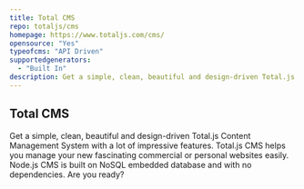 ```yaml
---
title: Total CMS
repo: totaljs/cms
homepage: https://www.totaljs.com/cms/
opensource: "Yes"
typeofcms: "API Driven"
supportedgenerators:
  - "Built In"
description: Get a simple, clean, beautiful and design-driven Total.js Content Management System with a lot of impressive features
---
```

## Total CMS
Get a simple, clean, beautiful and design-driven Total.js Content Management System with a lot of impressive features. Total.js CMS helps you manage your new fascinating commercial or personal websites easily. Node.js CMS is built on NoSQL embedded database and with no dependencies. Are you ready?
